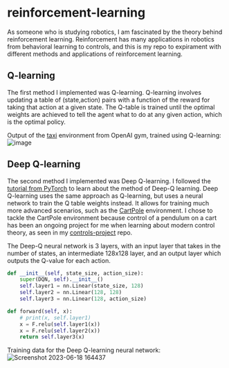 # reinforcement-learning
As someone who is studying robotics, I am fascinated by the theory behind reinforcement learning. Reinforcement has many applications in robotics from behavioral learning to controls, and this is my repo to expirament with different methods and applications of reinforcement learning.

## Q-learning
The first method I implemented was Q-learning. Q-learning involves updating a table of (state,action) pairs with a function of the reward for taking that action at a given state. The Q-table is trained until the optimal weights are achieved to tell the agent what to do at any given action, which is the optimal policy.

Output of the [taxi](https://www.gymlibrary.dev/environments/toy_text/taxi/) environment from OpenAI gym, trained using Q-learning:
![image](https://github.com/OLeather/reinforcement-learning/assets/43189206/23b8e8f8-699d-4f1a-83c2-3a6db9dc58c2)

## Deep Q-learning
The second method I implemented was Deep Q-learning. I followed the [tutorial from PyTorch](https://pytorch.org/tutorials/intermediate/reinforcement_q_learning.html) to learn about the method of Deep-Q learning. Deep Q-learning uses the same approach as Q-learning, but uses a neural network to train the Q table weights instead. It allows for training much more advanced scenarios, such as the [CartPole](https://www.gymlibrary.dev/environments/classic_control/cart_pole/) environment. I chose to tackle the CartPole environment because control of a pendulum on a cart has been an ongoing project for me when learning about modern control theory, as seen in my [controls-project](https://github.com/OLeather?tab=repositories) repo.

The Deep-Q neural network is 3 layers, with an input layer that takes in the number of states, an intermediate 128x128 layer, and an output layer which outputs the Q-value for each action.
```python
def __init__(self, state_size, action_size):
    super(DQN, self).__init__()
    self.layer1 = nn.Linear(state_size, 128)
    self.layer2 = nn.Linear(128, 128)
    self.layer3 = nn.Linear(128, action_size)

def forward(self, x):
    # print(x, self.layer1)
    x = F.relu(self.layer1(x))
    x = F.relu(self.layer2(x))
    return self.layer3(x)
```

Training data for the Deep Q-learning neural network:
![Screenshot 2023-06-18 164437](https://github.com/OLeather/reinforcement-learning/assets/43189206/bd576abf-42c7-44dc-8ef8-859eb634ec71)
